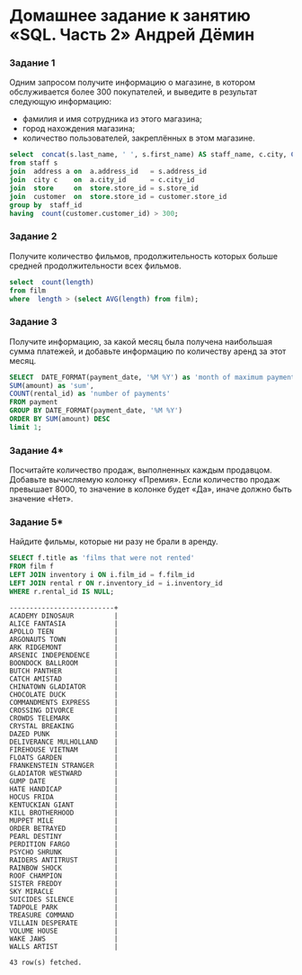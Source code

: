 # Домашнее задание к занятию «SQL. Часть 2» Андрей Дёмин

### Задание 1

Одним запросом получите информацию о магазине, в котором обслуживается более 300 покупателей, и выведите в результат следующую информацию: 
- фамилия и имя сотрудника из этого магазина;
- город нахождения магазина;
- количество пользователей, закреплённых в этом магазине.

```sql
select  concat(s.last_name, ' ', s.first_name) AS staff_name, c.city, COUNT(customer.customer_id)
from staff s
join  address a on  a.address_id   = s.address_id 
join  city c    on  a.city_id      = c.city_id  
join  store     on  store.store_id = s.store_id
join  customer  on  store.store_id = customer.store_id
group by  staff_id 
having  count(customer.customer_id) > 300; 
```

### Задание 2

Получите количество фильмов, продолжительность которых больше средней продолжительности всех фильмов.

```sql
select  count(length)
from film
where  length > (select AVG(length) from film);
```

### Задание 3

Получите информацию, за какой месяц была получена наибольшая сумма платежей, и добавьте информацию по количеству аренд за этот месяц.

```sql
SELECT  DATE_FORMAT(payment_date, '%M %Y') as 'month of maximum payments',
SUM(amount) as 'sum',
COUNT(rental_id) as 'number of payments'
FROM payment  
GROUP BY DATE_FORMAT(payment_date, '%M %Y')
ORDER BY SUM(amount) DESC
limit 1;
```


### Задание 4*

Посчитайте количество продаж, выполненных каждым продавцом. Добавьте вычисляемую колонку «Премия». Если количество продаж превышает 8000, то значение в колонке будет «Да», иначе должно быть значение «Нет».

### Задание 5*

Найдите фильмы, которые ни разу не брали в аренду.

```sql
SELECT f.title as 'films that were not rented'
FROM film f
LEFT JOIN inventory i ON i.film_id = f.film_id
LEFT JOIN rental r ON r.inventory_id = i.inventory_id
WHERE r.rental_id IS NULL;
```
```films that were not rented|
--------------------------+
ACADEMY DINOSAUR          |
ALICE FANTASIA            |
APOLLO TEEN               |
ARGONAUTS TOWN            |
ARK RIDGEMONT             |
ARSENIC INDEPENDENCE      |
BOONDOCK BALLROOM         |
BUTCH PANTHER             |
CATCH AMISTAD             |
CHINATOWN GLADIATOR       |
CHOCOLATE DUCK            |
COMMANDMENTS EXPRESS      |
CROSSING DIVORCE          |
CROWDS TELEMARK           |
CRYSTAL BREAKING          |
DAZED PUNK                |
DELIVERANCE MULHOLLAND    |
FIREHOUSE VIETNAM         |
FLOATS GARDEN             |
FRANKENSTEIN STRANGER     |
GLADIATOR WESTWARD        |
GUMP DATE                 |
HATE HANDICAP             |
HOCUS FRIDA               |
KENTUCKIAN GIANT          |
KILL BROTHERHOOD          |
MUPPET MILE               |
ORDER BETRAYED            |
PEARL DESTINY             |
PERDITION FARGO           |
PSYCHO SHRUNK             |
RAIDERS ANTITRUST         |
RAINBOW SHOCK             |
ROOF CHAMPION             |
SISTER FREDDY             |
SKY MIRACLE               |
SUICIDES SILENCE          |
TADPOLE PARK              |
TREASURE COMMAND          |
VILLAIN DESPERATE         |
VOLUME HOUSE              |
WAKE JAWS                 |
WALLS ARTIST              |

43 row(s) fetched.
```
